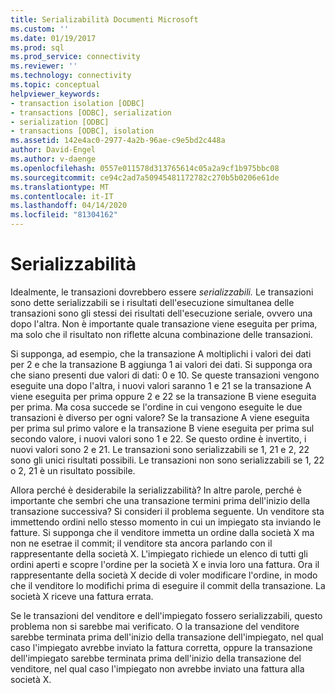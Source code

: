 ```yaml
---
title: Serializabilità Documenti Microsoft
ms.custom: ''
ms.date: 01/19/2017
ms.prod: sql
ms.prod_service: connectivity
ms.reviewer: ''
ms.technology: connectivity
ms.topic: conceptual
helpviewer_keywords:
- transaction isolation [ODBC]
- transactions [ODBC], serialization
- serialization [ODBC]
- transactions [ODBC], isolation
ms.assetid: 142e4ac0-2977-4a2b-96ae-c9e5bd2c448a
author: David-Engel
ms.author: v-daenge
ms.openlocfilehash: 0557e011578d313765614c05a2a9cf1b975bbc08
ms.sourcegitcommit: ce94c2ad7a50945481172782c270b5b0206e61de
ms.translationtype: MT
ms.contentlocale: it-IT
ms.lasthandoff: 04/14/2020
ms.locfileid: "81304162"
---
```

# <a name="serializability"></a>Serializzabilità
Idealmente, le transazioni dovrebbero essere *serializzabili.* Le transazioni sono dette serializzabili se i risultati dell'esecuzione simultanea delle transazioni sono gli stessi dei risultati dell'esecuzione seriale, ovvero una dopo l'altra. Non è importante quale transazione viene eseguita per prima, ma solo che il risultato non riflette alcuna combinazione delle transazioni.  
  
 Si supponga, ad esempio, che la transazione A moltiplichi i valori dei dati per 2 e che la transazione B aggiunga 1 ai valori dei dati. Si supponga ora che siano presenti due valori di dati: 0 e 10. Se queste transazioni vengono eseguite una dopo l'altra, i nuovi valori saranno 1 e 21 se la transazione A viene eseguita per prima oppure 2 e 22 se la transazione B viene eseguita per prima. Ma cosa succede se l'ordine in cui vengono eseguite le due transazioni è diverso per ogni valore? Se la transazione A viene eseguita per prima sul primo valore e la transazione B viene eseguita per prima sul secondo valore, i nuovi valori sono 1 e 22. Se questo ordine è invertito, i nuovi valori sono 2 e 21. Le transazioni sono serializzabili se 1, 21 e 2, 22 sono gli unici risultati possibili. Le transazioni non sono serializzabili se 1, 22 o 2, 21 è un risultato possibile.  
  
 Allora perché è desiderabile la serializzabilità? In altre parole, perché è importante che sembri che una transazione termini prima dell'inizio della transazione successiva? Si consideri il problema seguente. Un venditore sta immettendo ordini nello stesso momento in cui un impiegato sta inviando le fatture. Si supponga che il venditore immetta un ordine dalla società X ma non ne esetrae il commit; il venditore sta ancora parlando con il rappresentante della società X. L'impiegato richiede un elenco di tutti gli ordini aperti e scopre l'ordine per la società X e invia loro una fattura. Ora il rappresentante della società X decide di voler modificare l'ordine, in modo che il venditore lo modifichi prima di eseguire il commit della transazione. La società X riceve una fattura errata.  
  
 Se le transazioni del venditore e dell'impiegato fossero serializzabili, questo problema non si sarebbe mai verificato. O la transazione del venditore sarebbe terminata prima dell'inizio della transazione dell'impiegato, nel qual caso l'impiegato avrebbe inviato la fattura corretta, oppure la transazione dell'impiegato sarebbe terminata prima dell'inizio della transazione del venditore, nel qual caso l'impiegato non avrebbe inviato una fattura alla società X.
